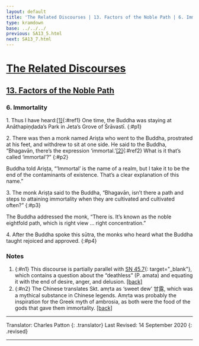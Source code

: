 ```yaml
---
layout: default
title: 'The Related Discourses | 13. Factors of the Noble Path | 6. Immortality'
type: kramdown
base: ../../../
previous: SA13_5.html
next: SA13_7.html
---
```


# [The Related Discourses](../index.html)
## [13. Factors of the Noble Path](index.html)
### 6. Immortality

1\. Thus I have heard:[\[1\]](#n1){:#ref1} One time, the Buddha was staying at Anāthapiṇḍada’s Park in Jeta’s Grove of Śrāvastī.
{:#p1}

2\. There was then a monk named Ariṣṭa who went to the Buddha, prostrated at his feet, and withdrew to sit at one side. He said to the Buddha, “Bhagavān, there’s the expression ‘immortal.’[\[2\]](#n1){:#ref2} What is it that’s called ‘immortal’?”
{:#p2}

Buddha told Ariṣṭa, “’Immortal’ is the name of a realm, but I take it to be the end of the contaminants of existence. That’s a clear explanation of this name.”

3\. The monk Ariṣṭa said to the Buddha, “Bhagavān, isn’t there a path and steps to attaining immortality when they are cultivated and cultivated often?”
{:#p3}

The Buddha addressed the monk, “There is. It’s known as the noble eightfold path, which is right view … right concentration.”

4\. After the Buddha spoke this sūtra, the monks who heard what the Buddha taught rejoiced and approved.
{:#p4}

### Notes
1. {:#n1} This discourse is partially parallel with [SN 45.7](https://suttacentral.net/sn45.7){: target="_blank"}, which contains a question about the “deathless” (P. amata) and equating it with the end of desire, anger, and delusion. [\[back\]](#ref1)
2. {:#n2} The Chinese translates Skt. amṛta as ‘sweet dew’ 甘露, which was a mythical substance in Chinese legends. Amṛta was probably the inspiration for the Greek myth of ambrosia, as both were the food of the gods that gave them immortality. [\[back\]](#ref2)

---

Translator: Charles Patton
{: .translator}
Last Revised: 14 September 2020
{: .revised}

---
